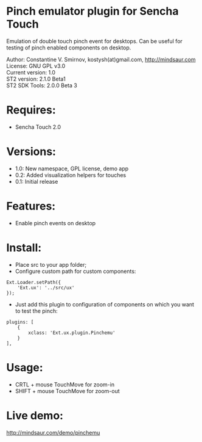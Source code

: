 Pinch emulator plugin for Sencha Touch
======================================  

Emulation of double touch pinch event for desktops. 
Can be useful for testing of pinch enabled components on desktop.

Author: Constantine V. Smirnov, kostysh(at)gmail.com, http://mindsaur.com    
License: GNU GPL v3.0    
Current version: 1.0    
ST2 version: 2.1.0 Beta1    
ST2 SDK Tools: 2.0.0 Beta 3 

Requires:
=========
- Sencha Touch 2.0

Versions:
=========
- 1.0: New namespace, GPL license, demo app
- 0.2: Added visualization helpers for touches
- 0.1: Initial release  

Features:
=========
- Enable pinch events on desktop

Install:
======== 
- Place src to your app folder;
- Configure custom path for custom components:

<!-- language: lang-js -->
            
    Ext.Loader.setPath({
        'Ext.ux': '../src/ux'
    });

- Just add this plugin to configuration of components on which you want to test the pinch:

<!-- language: lang-js -->
        
    plugins: [
        {
            xclass: 'Ext.ux.plugin.Pinchemu'
        }
    ],

Usage: 
======
- CRTL + mouse TouchMove for zoom-in  
- SHIFT + mouse TouchMove for zoom-out  

Live demo: 
==========
http://mindsaur.com/demo/pinchemu